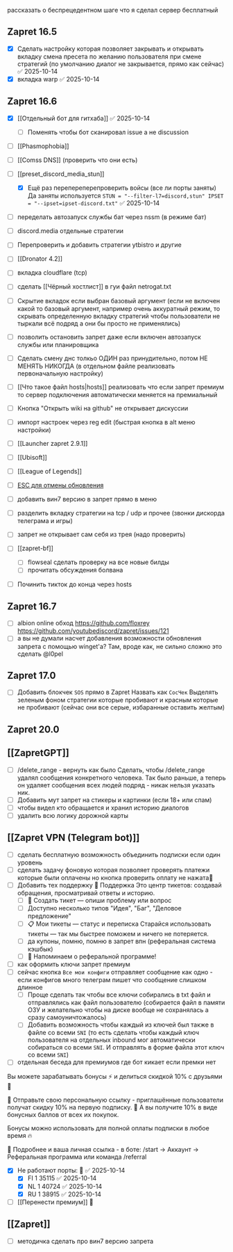 
рассказать о беспрецедентном шаге что я сделал сервер бесплатный
## Zapret 16.5
- [x] Сделать настройку которая позволяет закрывать и открывать вкладку смена пресета по желанию пользователя при смене стратегий (по умолчанию диалог не закрывается, прямо как сейчас) ✅ 2025-10-14
- [x] вкладка warp ✅ 2025-10-14

## Zapret 16.6

- [x] [[Отдельный бот для гитхаба]] ✅ 2025-10-14
	- [ ] Поменять чтобы бот сканировал issue а не discussion  
- [ ] [[Phasmophobia]]
- [ ] [[Comss DNS]] (проверить что они есть)
- [ ] [[preset_discord_media_stun]]
	- [x] Ещё раз перепереперепроверить войсы (все ли порты заняты) Да заняты используется `STUN = "--filter-l7=discord,stun" IPSET = "--ipset=ipset-discord.txt"` ✅ 2025-10-14
- [ ] переделать автозапуск службы бат через nssm (в режиме бат)
- [ ] discord.media отдельные стратегии
- [ ] Перепроверить и добавить стратегии ytbistro и другие
- [ ] [[Dronator 4.2]]
- [ ] вкладка cloudflare (tcp)
- [ ] сделать [[Чёрный хостлист]] в гуи файл netrogat.txt
- [ ] Скрытие вкладок если выбран базовый аргумент (если не включен какой то базовый аргумент, например очень аккуратный режим, то скрывать определенную вкладку стратегий чтобы пользователи не тыркали всё подряд а они бы просто не применялись)
- [ ] позволить остановить запрет даже если включен автозапуск службы или планировщика 
- [ ] Сделать смену днс толкьо ОДИН раз принудительно, потом НЕ МЕНЯТЬ НИКОГДА (в отдельном файле реализовать первоначальную настройку)
- [ ] [[Что такое файл hosts|hosts]] реализовать что если запрет премиум то сервер подключения автоматически меняется на премиальный
- [ ] Кнопка "Открыть wiki на github" не открывает дискуссии
- [ ] импорт настроек через reg edit (быстрая кнопка в alt меню настройки)
- [ ] [[Launcher zapret 2.9.1]]
- [ ] [[Ubisoft]]
- [ ] [[League of Legends]]
- [ ] [ESC для отмены обновления](https://github.com/youtubediscord/zapret/issues/139)
- [ ] добавить вин7 версию в запрет прямо в меню 
- [ ] разделить вкладку стратегии на tcp / udp и прочее (звонки дискорда телеграма и игры)
- [ ] запрет не открывает сам себя из трея (надо проверить)
- [ ] [[zapret-bf]]
	- [ ] flowseal сделать проверку на все новые билды
	- [ ] прочитать обсуждения болвана
- [ ] Починить тикток до конца через hosts


## Zapret 16.7

- [ ] albion online обход https://github.com/floxrey https://github.com/youtubediscord/zapret/issues/121
- [ ] а вы не думали насчет добавления возможности обновления запрета с помощью winget'а? Там, вроде как, не сильно сложно это сделать @l0pel

## Zapret 17.0
- [ ] Добавить блокчек `SOS` прямо в Zapret
      Назвать как `СосЧек`
      Выделять зеленым фоном стратегии которые пробивают и красным которые не пробивают (сейчас они все серые, избаранные оставить желтым)

## Zapret 20.0

## [[ZapretGPT]]
- [ ] /delete_range - вернуть как было Сделать, чтобы /delete_range удалял сообщения конкретного человека. Так было раньше, а теперь он удаляет сообщения всех людей подряд - никак нельзя указать ник.
- [ ] Добавить мут запрет на стикеры и картинки (если 18+ или спам)
- [ ] чтобы видел кто обращается и хранил историю диалогов
- [ ] удалить всю логику дорожной карты 

## [[Zapret VPN (Telegram bot)]]
- [ ] сделать бесплатную возможность объединить подписки если один уровень
- [ ] сделать задачу фоновую которая позволяет проверять платежи которые были оплачены но кнопка проверить оплату не нажата🔺 
- [ ] Добавить тех поддержку
      🛟 Поддержка
      Это центр тикетов: создавай обращения, просматривай ответы и историю.
	- [ ] 🎫 Создать тикет — опиши проблему или вопроc
	- [ ] Доступно несколько типов "Идея", "Баг", "Деловое предложение"
	- [ ] 📋 Мои тикеты — статус и переписка
	Старайся использовать тикеты — так мы быстрее поможем и ничего не потеряется.
	 - [ ] да купоны, помню, помню в запрет впн (реферальная система кэшбык)
	 - [ ] 🎁 Напоминаем о реферальной программе! 
 - [ ] как оформить ключи запрет премиум
 - [ ] сейчас кнопка `Все мои конфиги` отправляет сообщение как одно - если конфигов много телеграм пишет что сообщение слишком длинное
	 - [ ] Проще сделать так чтобы все ключи собирались в txt файл и отправлялись как файл пользователю (собирается файл в памяти ОЗУ и желательно чтобы на диске вообще не сохранялась а сразу самоуничтожалось)
	 - [ ] Добавить возможность чтобы каждый из ключей был также в файле со всеми `SNI` (то есть сделать чтобы каждый ключ пользователя на отдельных inbound мог автоматически собираться со всеми `SNI`. И отправлять в форме файла этот ключ со всеми `SNI`)
 - [ ] отдельная беседа для премиумов где бот кикает если премки нет

Вы можете зарабатывать бонусы ⚡ и делиться скидкой 10% с друзьями 💫

🔹 Отправьте свою персональную ссылку - приглашённые пользователи получат скидку 10% на первую подписку. 
🔹 А вы получите 10% в виде бонусных баллов от всех их покупок.

Бонусы можно использовать для полной оплаты подписки в любое время 🔥

📱 Подробнее и ваша личная ссылка - в боте: /start → Аккаунт → Реферальная программа или команда /referral
- [x] Не работают порты: 🔺 ✅ 2025-10-14
	- [x] FI 1 35115 ✅ 2025-10-14
	- [x] NL 1 40724 ✅ 2025-10-14
	- [x] RU 1 38915 ✅ 2025-10-14
- [ ] [[Перенести премиум]] 🔺 

## [[Zapret]]
- [ ] методичка сделать про вин7 версию запрета



